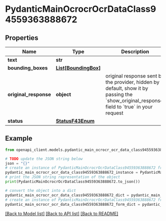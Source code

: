 # PydanticMainOcrocrOcrDataClass94559363888672


## Properties

Name | Type | Description | Notes
------------ | ------------- | ------------- | -------------
**text** | **str** |  | 
**bounding_boxes** | [**List[BoundingBox]**](BoundingBox.md) |  | [optional] 
**original_response** | **object** | original response sent by the provider, hidden by default, show it by passing the &#x60;show_original_response&#x60; field to &#x60;true&#x60; in your request | [optional] 
**status** | [**StatusF43Enum**](StatusF43Enum.md) |  | 

## Example

```python
from openapi_client.models.pydantic_main_ocrocr_ocr_data_class94559363888672 import PydanticMainOcrocrOcrDataClass94559363888672

# TODO update the JSON string below
json = "{}"
# create an instance of PydanticMainOcrocrOcrDataClass94559363888672 from a JSON string
pydantic_main_ocrocr_ocr_data_class94559363888672_instance = PydanticMainOcrocrOcrDataClass94559363888672.from_json(json)
# print the JSON string representation of the object
print(PydanticMainOcrocrOcrDataClass94559363888672.to_json())

# convert the object into a dict
pydantic_main_ocrocr_ocr_data_class94559363888672_dict = pydantic_main_ocrocr_ocr_data_class94559363888672_instance.to_dict()
# create an instance of PydanticMainOcrocrOcrDataClass94559363888672 from a dict
pydantic_main_ocrocr_ocr_data_class94559363888672_form_dict = pydantic_main_ocrocr_ocr_data_class94559363888672.from_dict(pydantic_main_ocrocr_ocr_data_class94559363888672_dict)
```
[[Back to Model list]](../README.md#documentation-for-models) [[Back to API list]](../README.md#documentation-for-api-endpoints) [[Back to README]](../README.md)



